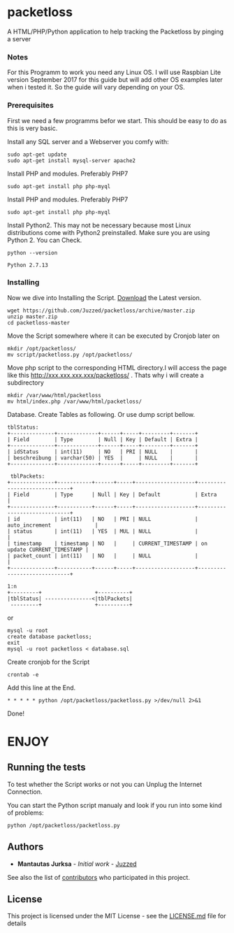 # packetloss

A HTML/PHP/Python application to help tracking the Packetloss by pinging a server

### Notes

For this Programm to work you need any Linux OS. 
I will use Raspbian Lite version September 2017 for this guide but will add other OS examples later when i tested it. So the guide will vary depending on your OS. 

### Prerequisites

First we need a few programms befor we start. This should be easy to do as this is very basic. 

Install any SQL server and a Webserver you comfy with:
```
sudo apt-get update
sudo apt-get install mysql-server apache2
```

Install PHP and modules. Preferably PHP7
```
sudo apt-get install php php-myql
```

Install PHP and modules. Preferably PHP7
```
sudo apt-get install php php-myql
```

Install Python2. This may not be necessary because most Linux distributions come with Python2 preinstalled. Make sure you are using Python 2. You can Check.
```
python --version

Python 2.7.13
```

### Installing

Now we dive into Installing the Script. [Download](https://github.com/Juzzed/packetloss/archive/master.zip) the Latest version. 
```
wget https://github.com/Juzzed/packetloss/archive/master.zip
unzip master.zip
cd packetloss-master
```

Move the Script somewhere where it can be executed by Cronjob later on
```
mkdir /opt/packetloss/
mv script/packetloss.py /opt/packetloss/
```

Move php script to the corresponding HTML directory.I will access the page like this http://xxx.xxx.xxx.xxx/packetloss/ . Thats why i will create a subdirectory
```
mkdir /var/www/html/packetloss
mv html/index.php /var/www/html/packetloss/
```

Database. Create Tables as following. Or use dump script bellow.
```
tblStatus:
+--------------+-------------+------+-----+---------+-------+
| Field        | Type        | Null | Key | Default | Extra |
+--------------+-------------+------+-----+---------+-------+
| idStatus     | int(11)     | NO   | PRI | NULL    |       |
| beschreibung | varchar(50) | YES  |     | NULL    |       |
+--------------+-------------+------+-----+---------+-------+

 tblPackets:
+--------------+-----------+------+-----+-------------------+-----------------------------+
| Field        | Type      | Null | Key | Default           | Extra                       |
+--------------+-----------+------+-----+-------------------+-----------------------------+
| id           | int(11)   | NO   | PRI | NULL              | auto_increment              |
| status       | int(11)   | YES  | MUL | NULL              |                             |
| timestamp    | timestamp | NO   |     | CURRENT_TIMESTAMP | on update CURRENT_TIMESTAMP |
| packet_count | int(11)   | NO   |     | NULL              |                             |
+--------------+-----------+------+-----+-------------------+-----------------------------+

1:n 
+---------+                 +----------+
|tblStatus| ---------------<|tblPackets|
 ---------+                 +----------+
```
or
```
mysql -u root 
create database packetloss;
exit
mysql -u root packetloss < database.sql
```

Create cronjob for the Script
```
crontab -e
```

Add this line at the End.
```
* * * * * python /opt/packetloss/packetloss.py >/dev/null 2>&1
```
Done!
# ENJOY

## Running the tests


To test whether the Script works or not you can Unplug the Internet Connection. 

You can start the Python script manualy and look if you run into some kind of problems:
```
python /opt/packetloss/packetloss.py
```

## Authors

* **Mantautas Jurksa** - *Initial work* - [Juzzed](https://github.com/Juzzed)

See also the list of [contributors](https://github.com/Juzzed/packetloss/contributors) who participated in this project.

## License

This project is licensed under the MIT License - see the [LICENSE.md](LICENSE.md) file for details
